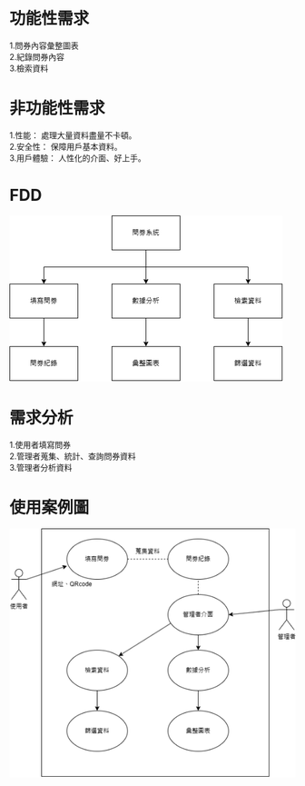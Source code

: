 # 功能性需求
1.問券內容彙整圖表<br>
2.紀錄問券內容<br>
3.檢索資料<br>

# 非功能性需求
1.性能： 處理大量資料盡量不卡頓。<br>
2.安全性： 保障用戶基本資料。<br>
3.用戶體驗： 人性化的介面、好上手。<br>

# FDD
![TEST](img/FDD.png "FDD")


# 需求分析
1.使用者填寫問券<br>
2.管理者蒐集、統計、查詢問券資料<br>
3.管理者分析資料<br>

# 使用案例圖
![TEST](img/UseCase.png "UseCase")
